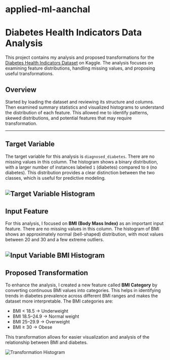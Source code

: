 # applied-ml-aanchal

# Diabetes Health Indicators Data Analysis

This project contains my analysis and proposed transformations for the [Diabetes Health Indicators Dataset](https://www.kaggle.com/datasets/mohankrishnathalla/diabetes-health-indicators-dataset) on Kaggle. The analysis focuses on examining feature distributions, handling missing values, and proposing useful transformations.



## Overview

Started by loading the dataset and reviewing its structure and columns. Then examined summary statistics and visualized histograms to understand the distribution of each feature. This allowed me to identify patterns, skewed distributions, and potential features that may require transformation.  

---

## Target Variable

The target variable for this analysis is `diagnosed_diabetes`. There are no missing values in this column. The histogram shows a binary distribution, with a larger number of instances labeled `1` (diabetes) compared to `0` (no diabetes). This distribution provides a clear distinction between the two classes, which is useful for predictive modeling.  

![Target Variable Histogram](C:\Repos\applied-ml-aanchal\images\1.png)  
---

## Input Feature

For this analysis, I focused on **BMI (Body Mass Index)** as an important input feature. There are no missing values in this column. The histogram of BMI shows an approximately normal (bell-shaped) distribution, with most values between 20 and 30 and a few extreme outliers.

![Input Variable BMI Histogram](C:\Repos\applied-ml-aanchal\images\2.png)  
---

## Proposed Transformation

To enhance the analysis, I created a new feature called **BMI Category** by converting continuous BMI values into categories. This helps in identifying trends in diabetes prevalence across different BMI ranges and makes the dataset more interpretable. The BMI categories are:

- BMI < 18.5 → Underweight  
- BMI 18.5–24.9 → Normal weight  
- BMI 25–29.9 → Overweight  
- BMI ≥ 30 → Obese  

This transformation allows for easier visualization and analysis of the relationship between BMI and diabetes. 

![Transformation Histogram](C:\Repos\applied-ml-aanchal\images\3.png)  